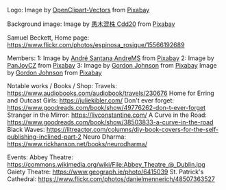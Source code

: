 Logo: 
Image by <a href="https://pixabay.com/users/openclipart-vectors-30363/?utm_source=link-attribution&amp;utm_medium=referral&amp;utm_campaign=image&amp;utm_content=159516">OpenClipart-Vectors</a> from <a href="https://pixabay.com/?utm_source=link-attribution&amp;utm_medium=referral&amp;utm_campaign=image&amp;utm_content=159516">Pixabay</a>

Background image:
Image by <a href="https://pixabay.com/users/cdd20-1193381/?utm_source=link-attribution&amp;utm_medium=referral&amp;utm_campaign=image&amp;utm_content=6839521">愚木混株 Cdd20</a> from <a href="https://pixabay.com/?utm_source=link-attribution&amp;utm_medium=referral&amp;utm_campaign=image&amp;utm_content=6839521">Pixabay</a>


Samuel Beckett, Home page: https://www.flickr.com/photos/espinosa_rosique/15566192689

Members:
1: Image by <a href="https://pixabay.com/users/andremsantana-61090/?utm_source=link-attribution&amp;utm_medium=referral&amp;utm_campaign=image&amp;utm_content=766935">André Santana AndreMS</a> from <a href="https://pixabay.com/?utm_source=link-attribution&amp;utm_medium=referral&amp;utm_campaign=image&amp;utm_content=766935">Pixabay</a>
2: Image by <a href="https://pixabay.com/users/panjoycz-719461/?utm_source=link-attribution&amp;utm_medium=referral&amp;utm_campaign=image&amp;utm_content=607834">PanJoyCZ</a> from <a href="https://pixabay.com/?utm_source=link-attribution&amp;utm_medium=referral&amp;utm_campaign=image&amp;utm_content=607834">Pixabay</a>
3: Image by <a href="https://pixabay.com/users/gdj-1086657/?utm_source=link-attribution&amp;utm_medium=referral&amp;utm_campaign=image&amp;utm_content=6476535">Gordon Johnson</a> from <a href="https://pixabay.com/?utm_source=link-attribution&amp;utm_medium=referral&amp;utm_campaign=image&amp;utm_content=6476535">Pixabay</a>
Image by <a href="https://pixabay.com/users/gdj-1086657/?utm_source=link-attribution&amp;utm_medium=referral&amp;utm_campaign=image&amp;utm_content=5432766">Gordon Johnson</a> from <a href="https://pixabay.com/?utm_source=link-attribution&amp;utm_medium=referral&amp;utm_campaign=image&amp;utm_content=5432766">Pixabay</a>


Notable works / Books / Shop:
Travels: https://www.audiobooks.com/audiobook/travels/230676
Home for Erring and Outcast Girls: https://juliekibler.com/
Don't ever forget: https://www.goodreads.com/book/show/49776262-don-t-ever-forget
Stranger in the Mirror: https://livconstantine.com/
A Curve in the Road: https://www.goodreads.com/book/show/38503833-a-curve-in-the-road
Black Waves: https://litreactor.com/columns/diy-book-covers-for-the-self-publishing-inclined-part-2
Neuro Dharma: https://www.rickhanson.net/books/neurodharma/

Events:
Abbey Theatre: https://commons.wikimedia.org/wiki/File:Abbey_Theatre_@_Dublin.jpg
Gaiety Theatre: https://www.geograph.ie/photo/6415039
St. Patrick's Cathedral: https://www.flickr.com/photos/danielmennerich/48507363527
